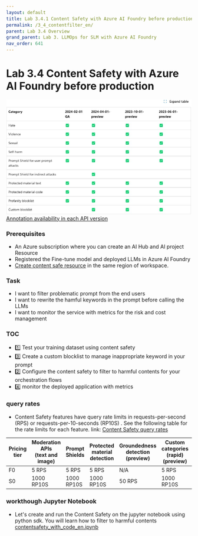 ```yaml
---
layout: default
title: Lab 3.4.1 Content Safety with Azure AI Foundry before production
permalink: /3_4_contentfilter_en/
parent: Lab 3.4 Overview
grand_parent: Lab 3. LLMOps for SLM with Azure AI Foundry
nav_order: 641
---
```


# Lab 3.4 Content Safety with Azure AI Foundry before production

![LLMOps](images/content_filtering_api_support.jpg)
[Annotation availability in each API version](https://learn.microsoft.com/en-us/azure/ai-services/openai/concepts/content-filter?tabs=warning%2Cuser-prompt%2Cpython-new#:~:text=See%20the%20following%20table%20for%20the%20annotation%20availability%20in%20each%20API%20version%3A)

### Prerequisites

- An Azure subscription where you can create an AI Hub and AI project Resource
- Registered the Fine-tune model and deployed LLMs in Azure AI Foundry
- [Create content safe resource](https://ms.portal.azure.com/#create/Microsoft.CognitiveServicesContentSafety) in the same region of workspace.

### Task

- I want to filter problematic prompt from the end users 
- I want to rewrite the hamful keywords in the prompt before calling the LLMs 
- I want to monitor the service with metrics for the risk and cost management  


### TOC
- 1️⃣ Test your training dataset using content safety
- 3️⃣ Create a custom blocklist to manage inappropriate keyword in your prompt
- 2️⃣ Configure the content safety to filter to harmful contents for your orchestration flows
- 4️⃣ monitor the deployed application with metrics

### query rates
- Content Safety features have query rate limits in requests-per-second (RPS) or requests-per-10-seconds (RP10S) . See the following table for the rate limits for each feature. link: [Content Safety query rates](https://learn.microsoft.com/ko-kr/azure/ai-services/content-safety/overview)

| Pricing tier | Moderation APIs<br>(text and image) | Prompt Shields | Protected material<br>detection | Groundedness<br>detection (preview) | Custom categories<br>(rapid) (preview) | Custom categories<br>(standard) (preview) | Multimodal     |
| ------------ | ----------------------------------- | -------------- | ------------------------------- | ----------------------------------- | -------------------------------------- | ----------------------------------------- | -------------- |
| F0           | 5 RPS                               | 5 RPS          | 5 RPS                           | N/A                                 | 5 RPS                                  | 5 RPS                                     | 5 RPS          |
| S0           | 1000 RP10S                          | 1000 RP10S     | 1000 RP10S                      | 50 RPS                              | 1000 RP10S                             | 5 RPS                                     | 10 RPS<br><br> |

### workthough Jupyter Notebook
- Let's create and run the Content Safety on the jupyter notebook using python sdk. You will learn how to filter to harmful contents [contentsafety_with_code_en.ipynb](pcontentsafety_with_code_en.ipynb)
